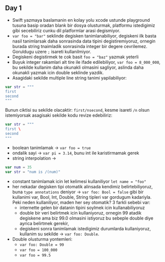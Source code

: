 ## Day 1

- Swift yazmaya baslamanin en kolay yolu xcode ustunde playground tusuna basip oradan blank bir dosya olusturmak, platformu istedigimiz gibi secebiliriz cunku dil platformlar arasi degismiyor.
- `var foo = "bar"` seklinde degisken tanimlanabiliyor, degiskeni ilk basta nasil tanimlarsak daha sonrasinda data tipini degistiremiyoruz, ornegin burada string tnaimladik sonrasinda integer bir degere cevrilemez. Goruldugu uzere `;` isareti kullanilmiyor.
- Degiskeni degistirmek te cok basit `foo = "baz"` yazmak yeterli
- Buyuk integer rakamlari alt tire ile ifade edilebiliyor,  `var foo = 8_000_000`, bu sekilde kullanim daha okunakli olmasini sagliyor, aslinda daha okunakli yazmak icin double seklinde yazdik.
- Asagidaki sekilde multiple line string tanimi yapilabiliyor:

```swift
var str = """
first
second
"""
```

Bunun ciktisi su sekilde olacaktir: `first/nsecond`, kesme isareti `/n` olsun istemiyorsak asagisaki sekilde kodu revize edebiliriz:


```swift
var str = """
first \
second
"""
```

- boolean tanimlamak -> `var foo = true`
- ondalik sayi -> `var pi = 3.14`, bunu int ile karistirmamak gerek
- string interpolation ->

```swift
var num = 35
var str = "num is /(num)"
```

- constant tanimlamak icin let kelimesi kullaniliyor `let name = "foo"`
- her nekadar degisken tipi otomatik alinsada kendimiz belirtebiliyoruz, buna `type annotations` deniyor -> `var foo: Bool = false` gibi bir kullanimi var, Bool, Int,  Double, String tipleri var gordugum kadariyla. Peki neden kullaniliyor, maden her sey otomatik? 3 farkli sebebi var:
	- internette gelen bir datanin tipini soylmek icin kullanabiliyoruz
	- double bir veri belirtmek icin kullaniyoruz, ornegin 99 atadik degiskene ama biz 99.0 olmasini istiyoruz bu sebeple double diye ayrica belirtmek gerekir,
	- degiskeni sonra tanimlamak istedigimiz durumlarda kullaniyoruz, kullanim su sekilde -> `var foo: Double`.
- Double olusturma yontemleri:
	- `var foo: Double = 99`
	- `var foo = 100_000`
	- `var foo = 99.5`
